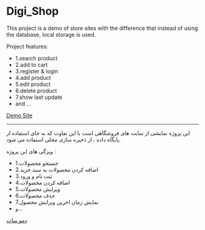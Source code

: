 # Digi_Shop

This project is a demo of store sites with the difference that instead of using the database, local storage is used.

Project features:

- 1.search product
- 2.add to cart
- 3.register & login
- 4.add product
- 5.edit product
- 6.delete product
- 7.show last update
- and ...

[Demo Site](https://digi-shop-ruby.vercel.app/)


---------------------------------------------------------------------

این پروژه نمایشی از سایت های فروشگاهی است با این تفاوت که به جای استفاده از پایگاه داده ، از ذخیره سازی محلی استفاده می شود.

ویزگی های این پروژه :

- 1.جستجو محصولات
- 2.اضافه کردن محصولات به سبد خرید
- 3.ثبت نام و ورود
- 4.اضافه کردن محصولات
- 5.ویرایش محصولات
- 6.حذف محصولات 
- 7.نمایش زمان اخرین ویرایش محصول
- و...

[دمو سات](https://digi-shop-ruby.vercel.app/)
